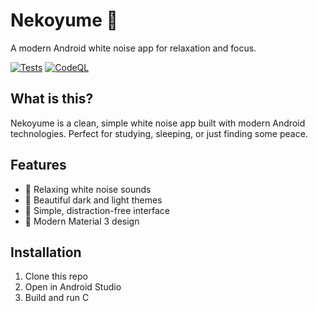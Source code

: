 # Nekoyume 🎵

A modern Android white noise app for relaxation and focus.

[![Tests](https://github.com/bl4ckswordsman/nekoyume/actions/workflows/ci.yml/badge.svg)](https://github.com/bl4ckswordsman/nekoyume/actions/workflows/ci.yml)
[![CodeQL](https://github.com/bl4ckswordsman/Nekoyume/actions/workflows/codeql.yml/badge.svg)](https://github.com/bl4ckswordsman/Nekoyume/actions/workflows/codeql.yml)

## What is this?

Nekoyume is a clean, simple white noise app built with modern Android technologies. Perfect for studying, sleeping, or just finding some peace.

## Features

- 🎵 Relaxing white noise sounds
- 🌙 Beautiful dark and light themes
- 📱 Simple, distraction-free interface
- 🎨 Modern Material 3 design

## Installation

1. Clone this repo
2. Open in Android Studio
3. Build and run
C
